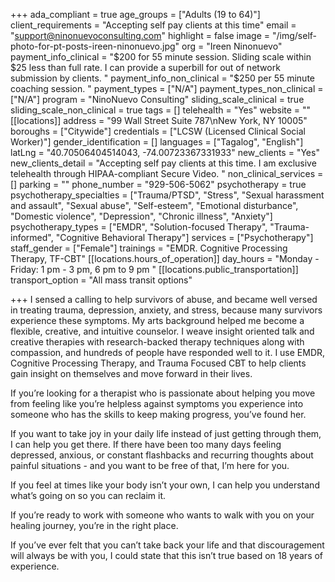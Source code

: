 +++
ada_compliant = true
age_groups = ["Adults (19 to 64)"]
client_requirements = "Accepting self pay clients at this time"
email = "support@ninonuevoconsulting.com"
highlight = false
image = "/img/self-photo-for-pt-posts-ireen-ninonuevo.jpg"
org = "Ireen Ninonuevo"
payment_info_clinical = "$200 for 55 minute session. Sliding scale within $25 less than full rate. I can provide a superbill for out of network submission by clients. "
payment_info_non_clinical = "$250 per 55 minute coaching session. "
payment_types = ["N/A"]
payment_types_non_clinical = ["N/A"]
program = "NinoNuevo Consulting"
sliding_scale_clinical = true
sliding_scale_non_clinical = true
tags = []
telehealth = "Yes"
website = ""
[[locations]]
address = "99 Wall Street Suite 787\nNew York, NY 10005"
boroughs = ["Citywide"]
credentials = ["LCSW (Licensed Clinical Social Worker)"]
gender_identification = []
languages = ["Tagalog", "English"]
latLng = "40.70506404514043, -74.00723367331933"
new_clients = "Yes"
new_clients_detail = "Accepting self pay clients at this time. I am exclusive telehealth through HIPAA-compliant Secure Video. "
non_clinical_services = []
parking = ""
phone_number = "929-506-5062"
psychotherapy = true
psychotherapy_specialties = ["Trauma/PTSD", "Stress", "Sexual harassment and assault", "Sexual abuse", "Self-esteem", "Emotional disturbance", "Domestic violence", "Depression", "Chronic illness", "Anxiety"]
psychotherapy_types = ["EMDR", "Solution-focused Therapy", "Trauma-informed", "Cognitive Behavioral Therapy"]
services = ["Psychotherapy"]
staff_gender = ["Female"]
trainings = "EMDR. Cognitive Processing Therapy, TF-CBT"
[[locations.hours_of_operation]]
day_hours = "Monday - Friday: 1 pm - 3 pm, 6 pm to 9 pm "
[[locations.public_transportation]]
transport_option = "All mass transit options"

+++
I sensed a calling to help survivors of abuse, and became well versed in treating trauma, depression, anxiety, and stress, because many survivors experience these symptoms. My arts background helped me become a flexible, creative, and intuitive counselor. I weave insight oriented talk and creative therapies with research-backed therapy techniques along with compassion, and hundreds of people have responded well to it. I use EMDR, Cognitive Processing Therapy, and Trauma Focused CBT to help clients gain insight on themselves and move forward in their lives. 

If you’re looking for a therapist who is passionate about helping you move from feeling like you’re helpless against symptoms you experience into someone who has the skills to keep making progress, you’ve found her. 

If you want to take joy in your daily life instead of just getting through them, I can help you get there. If there have been too many days feeling depressed, anxious, or constant flashbacks and recurring thoughts about painful situations - and you want to be free of that, I’m here for you. 

If you feel at times like your body isn’t your own, I can help you understand what’s going on so you can reclaim it. 

If you’re ready to work with someone who wants to walk with you on your healing journey, you’re in the right place. 

If you’ve ever felt that you can’t take back your life and that discouragement will always be with you, I could state that this isn’t true based on 18 years of experience.